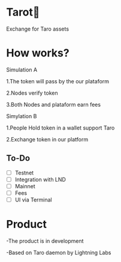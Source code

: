 # Tarot🍠
Exchange for Taro assets

# How works?

Simulation A

1.The token will pass by the our plataform

2.Nodes verify token

3.Both Nodes and plataform earn fees

Simylation B

1.People Hold token in a wallet support Taro

2.Exchange token in our platform 

## To-Do
- [ ] Testnet
- [ ] Integration with LND
- [ ] Mainnet
- [ ] Fees
- [ ] UI via Terminal

# Product

-The product is in development

-Based on Taro daemon by Lightning Labs
